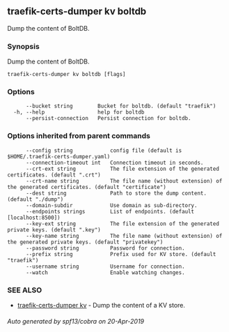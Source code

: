 ## traefik-certs-dumper kv boltdb

Dump the content of BoltDB.

### Synopsis

Dump the content of BoltDB.

```
traefik-certs-dumper kv boltdb [flags]
```

### Options

```
      --bucket string        Bucket for boltdb. (default "traefik")
  -h, --help                 help for boltdb
      --persist-connection   Persist connection for boltdb.
```

### Options inherited from parent commands

```
      --config string            config file (default is $HOME/.traefik-certs-dumper.yaml)
      --connection-timeout int   Connection timeout in seconds.
      --crt-ext string           The file extension of the generated certificates. (default ".crt")
      --crt-name string          The file name (without extension) of the generated certificates. (default "certificate")
      --dest string              Path to store the dump content. (default "./dump")
      --domain-subdir            Use domain as sub-directory.
      --endpoints strings        List of endpoints. (default [localhost:8500])
      --key-ext string           The file extension of the generated private keys. (default ".key")
      --key-name string          The file name (without extension) of the generated private keys. (default "privatekey")
      --password string          Password for connection.
      --prefix string            Prefix used for KV store. (default "traefik")
      --username string          Username for connection.
      --watch                    Enable watching changes.
```

### SEE ALSO

* [traefik-certs-dumper kv](traefik-certs-dumper_kv.md)	 - Dump the content of a KV store.

###### Auto generated by spf13/cobra on 20-Apr-2019
